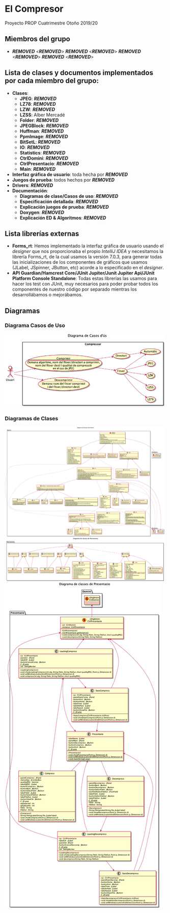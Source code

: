 # El Compresor

Proyecto PROP Cuatrimestre Otoño 2019/20

## Miembros del grupo

- ***REMOVED*** <***REMOVED***> ***REMOVED***
  <***REMOVED***> ***REMOVED***
  <***REMOVED***> ***REMOVED***
  <***REMOVED***>

## Lista de clases y documentos implementados por cada miembro del grupo:

- **Clases**:
  - **JPEG**: ***REMOVED***
  - **LZ78**: ***REMOVED***
  - **LZW**: ***REMOVED***
  - **LZSS**: Alber Mercadé
  - **Folder**: ***REMOVED***
  - **JPEGBlock**: ***REMOVED***
  - **Huffman**: ***REMOVED***
  - **PpmImage**: ***REMOVED***
  - **BitSetL**: ***REMOVED***
  - **IO**: ***REMOVED***
  - **Statistics**: ***REMOVED***
  - **CtrlDomini**: ***REMOVED***
  - **CtrlPresentacio**:  ***REMOVED***
  - **Main**: ***REMOVED***
- **Interfaz gráfica de usuario**: toda hecha por ***REMOVED***
- **Juegos de prueba**: todos hechos por ***REMOVED***
- **Drivers**: ***REMOVED***
- **Documentación**:
  - **Diagramas de clase/Casos de uso**: ***REMOVED***
  - **Especificación detallada**: ***REMOVED***
  - **Explicación juegos de prueba**: ***REMOVED***
  - **Doxygen**: ***REMOVED***
  - **Explicación ED & Algoritmos**: ***REMOVED***

## Lista librerías externas

- **Forms_rt**: Hemos implementado la interfaz gráfica de usuario usando el
*designer* que nos proporcionaba el propio *IntelliJ IDEA* y necesitamos la
librería Forms_rt, de la cual usamos la versión 7.0.3, para generar todas las
inicializaciones de los componentes de gráficos que usamos (JLabel, JSpinner,
JButton, etc) acorde a lo especificado en el *designer*.
- **API Guardian/Hamcrest Core/JUnit Jupiter/Junit Jupiter Api/JUnit Platform
Console Standalone**: Todas estas librerías las usamos para hacer los test con
JUnit, muy necesarios para poder probar todos los componentes de nuestro
código por separado mientras los desarrollábamos o mejorábamos.

## Diagramas

### Diagrama Casos de Uso

![Diagrama Casos d'us](doc/UML/CasosUs.png)

### Diagramas de Clases

![Diagrama Clases Domini](doc/UML/DiagramaClassesDomini.png)
![Diagrama Clases Persistencia](doc/UML/DiagramaClassesPersistencia.png)
![Diagrama Clases Presentacio](doc/UML/DiagramaClassesPresentacio.png)

